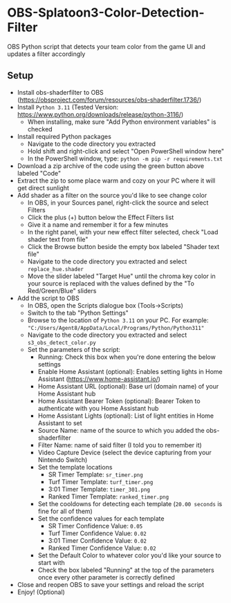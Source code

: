 # OBS-Splatoon3-Color-Detection-Filter
OBS Python script that detects your team color from the game UI and updates a filter accordingly

## Setup

- Install obs-shaderfilter to OBS (https://obsproject.com/forum/resources/obs-shaderfilter.1736/)
- Install `Python 3.11` (Tested Version: https://www.python.org/downloads/release/python-3116/)
  - When installing, make sure "Add Python environment variables" is checked
- Install required Python packages
  - Navigate to the code directory you extracted
  - Hold shift and right-click and select "Open PowerShell window here"
  - In the PowerShell window, type: `python -m pip -r requirements.txt`
- Download a zip archive of the code using the green button above labeled "Code"
- Extract the zip to some place warm and cozy on your PC where it will get direct sunlight
- Add shader as a filter on the source you'd like to see change color
  - In OBS, in your Sources panel, right-click the source and select Filters
  - Click the plus (+) button below the Effect Filters list
  - Give it a name and remember it for a few minutes
  - In the right panel, with your new effect filter selected, check "Load shader text from file"
  - Click the Browse button beside the empty box labeled "Shader text file"
  - Navigate to the code directory you extracted and select `replace_hue.shader`
  - Move the slider labeled "Target Hue" until the chroma key color in your source is replaced with the values defined by the "To Red/Green/Blue" sliders
- Add the script to OBS
  - In OBS, open the Scripts dialogue box (Tools->Scripts)
  - Switch to the tab "Python Settings"
  - Browse to the location of `Python 3.11` on your PC. For example: `"C:/Users/Agent8/AppData/Local/Programs/Python/Python311"`
  - Navigate to the code directory you extracted and select `s3_obs_detect_color.py`
  - Set the parameters of the script:
    - Running: Check this box when you're done entering the below settings
    - Enable Home Assistant (optional): Enables setting lights in Home Assistant (https://www.home-assistant.io/)
    - Home Assistant URL (optional): Base url (domain name) of your Home Assistant hub
    - Home Assistant Bearer Token (optional): Bearer Token to authenticate with you Home Assistant hub
    - Home Assistant Lights (optional): List of light entities in Home Assistant to set
    - Source Name: name of the source to which you added the obs-shaderfilter
    - Filter Name: name of said filter (I told you to remember it)
    - Video Capture Device (select the device capturing from your Nintendo Switch)
    - Set the template locations
      - SR Timer Template: `sr_timer.png`
      - Turf Timer Template: `turf_timer.png`
      - 3:01 Timer Template: `timer_301.png`
      - Ranked Timer Template: `ranked_timer.png`
    - Set the cooldowns for detecting each template (`20.00 seconds` is fine for all of them)
    - Set the confidence values for each template
      - SR Timer Confidence Value: `0.05`
      - Turf Timer Confidence Value: `0.02`
      - 3:01 Timer Confidence Value: `0.02`
      - Ranked Timer Confidence Value: `0.02`
    - Set the Default Color to whatever color you'd like your source to start with
    - Check the box labeled "Running" at the top of the parameters once every other parameter is correctly defined
- Close and reopen OBS to save your settings and reload the script
- Enjoy! (Optional)
